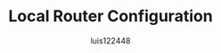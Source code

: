 ---
title: Local Router Configuration
published: 2025-04-20
description: Access and manage the settings of your local network router (192.168.100.1) for network configuration and management.
tags: [Router, Network Configuration, Local Network, Gateway, Settings]
category: Network
licenseName: "Proprietary"
author: luis122448
sourceLink: "http://192.168.100.1"
draft: false
imageLink: "/router.webp"
---